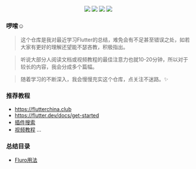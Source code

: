 <p align='center'>
<img src="https://img.shields.io/badge/platform-Flutter-ff69b4.svg">
<img src="https://img.shields.io/badge/language-Dart-orange.svg">
<img src="https://img.shields.io/badge/tool-VSCode-abcdef.svg">
<img src="https://img.shields.io/badge/PR-welcome%20!-brightgreen.svg?colorA=a0cd34">
</p>

### 啰嗦☺
> 这个仓库是我对最近学习Flutter的总结，难免会有不足甚至错误之处，如若大家有更好的理解还望能不瑟吝教，积极指出。

> 听说大部分人阅读文档或视频教程的最佳注意力也就10-20分钟，所以对于较长的内容，我会分成多个篇幅。

> 随着学习的不断深入，我会慢慢充实这个仓库，点关注不迷路。✨

### 推荐教程
* https://flutterchina.club
* https://flutter.dev/docs/get-started
* [插件搜索](https://pub.flutter-io.cn/)
* [视频教程](https://www.bilibili.com/video/BV1S4411E7LY?from=search&seid=3316132610922137116)
...

### 总结目录
* [Fluro用法](fluro/FLURO1.md)